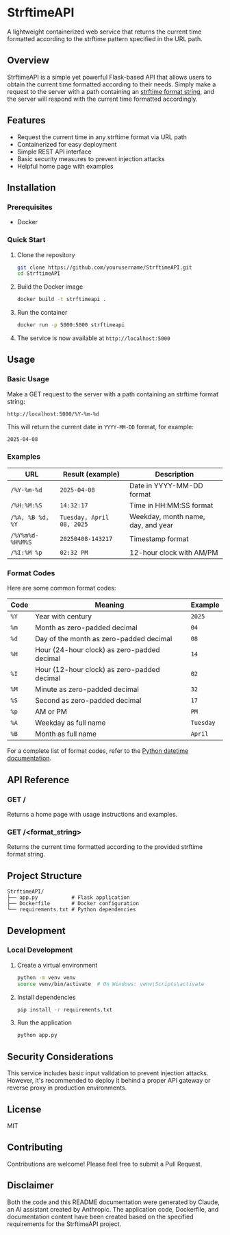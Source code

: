 # StrftimeAPI

A lightweight containerized web service that returns the current time formatted according to the strftime pattern specified in the URL path.

## Overview

StrftimeAPI is a simple yet powerful Flask-based API that allows users to obtain the current time formatted according to their needs. Simply make a request to the server with a path containing an [strftime format string](https://docs.python.org/3/library/datetime.html#strftime-and-strptime-format-codes), and the server will respond with the current time formatted accordingly.

## Features

- Request the current time in any strftime format via URL path
- Containerized for easy deployment
- Simple REST API interface
- Basic security measures to prevent injection attacks
- Helpful home page with examples

## Installation

### Prerequisites

- Docker

### Quick Start

1. Clone the repository
   ```bash
   git clone https://github.com/yourusername/StrftimeAPI.git
   cd StrftimeAPI
   ```

2. Build the Docker image
   ```bash
   docker build -t strftimeapi .
   ```

3. Run the container
   ```bash
   docker run -p 5000:5000 strftimeapi
   ```

4. The service is now available at `http://localhost:5000`

## Usage

### Basic Usage

Make a GET request to the server with a path containing an strftime format string:

```
http://localhost:5000/%Y-%m-%d
```

This will return the current date in `YYYY-MM-DD` format, for example:
```
2025-04-08
```

### Examples

| URL | Result (example) | Description |
|-----|------------------|-------------|
| `/%Y-%m-%d` | `2025-04-08` | Date in YYYY-MM-DD format |
| `/%H:%M:%S` | `14:32:17` | Time in HH:MM:SS format |
| `/%A, %B %d, %Y` | `Tuesday, April 08, 2025` | Weekday, month name, day, and year |
| `/%Y%m%d-%H%M%S` | `20250408-143217` | Timestamp format |
| `/%I:%M %p` | `02:32 PM` | 12-hour clock with AM/PM |

### Format Codes

Here are some common format codes:

| Code | Meaning | Example |
|------|---------|---------|
| `%Y` | Year with century | `2025` |
| `%m` | Month as zero-padded decimal | `04` |
| `%d` | Day of the month as zero-padded decimal | `08` |
| `%H` | Hour (24-hour clock) as zero-padded decimal | `14` |
| `%I` | Hour (12-hour clock) as zero-padded decimal | `02` |
| `%M` | Minute as zero-padded decimal | `32` |
| `%S` | Second as zero-padded decimal | `17` |
| `%p` | AM or PM | `PM` |
| `%A` | Weekday as full name | `Tuesday` |
| `%B` | Month as full name | `April` |

For a complete list of format codes, refer to the [Python datetime documentation](https://docs.python.org/3/library/datetime.html#strftime-and-strptime-format-codes).

## API Reference

### GET /

Returns a home page with usage instructions and examples.

### GET /<format_string>

Returns the current time formatted according to the provided strftime format string.

## Project Structure

```
StrftimeAPI/
├── app.py           # Flask application
├── Dockerfile       # Docker configuration
└── requirements.txt # Python dependencies
```

## Development

### Local Development

1. Create a virtual environment
   ```bash
   python -m venv venv
   source venv/bin/activate  # On Windows: venv\Scripts\activate
   ```

2. Install dependencies
   ```bash
   pip install -r requirements.txt
   ```

3. Run the application
   ```bash
   python app.py
   ```

## Security Considerations

This service includes basic input validation to prevent injection attacks. However, it's recommended to deploy it behind a proper API gateway or reverse proxy in production environments.

## License

MIT

## Contributing

Contributions are welcome! Please feel free to submit a Pull Request.

## Disclaimer

Both the code and this README documentation were generated by Claude, an AI assistant created by Anthropic. The application code, Dockerfile, and documentation content have been created based on the specified requirements for the StrftimeAPI project.